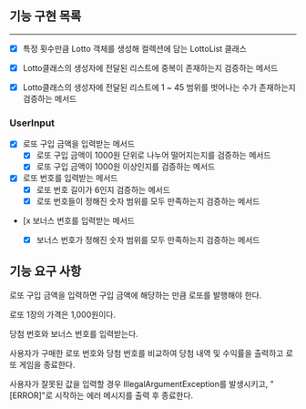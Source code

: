 ## 기능 구현 목록

---

- [x] 특정 횟수만큼 Lotto 객체를 생성해 컬렉션에 담는 LottoList 클래스


- [x] Lotto클래스의 생성자에 전달된 리스트에 중복이 존재하는지 검증하는 메서드
- [x] Lotto클래스의 생성자에 전달된 리스트에 1 ~ 45 범위를 벗어나는 수가 존재하는지 검증하는 메서드

### UserInput 

- [x] 로또 구입 금액을 입력받는 메서드
  - [x] 로또 구입 금액이 1000원 단위로 나누어 떨어지는지를 검증하는 메서드
  - [x] 로또 구입 금액이 1000원 이상인지를 검증하는 메서드

- [x] 로또 번호를 입력받는 메서드
  - [x] 로또 번호 길이가 6인지 검증하는 메서드
  - [x] 로또 번호들이 정해진 숫자 범위를 모두 만족하는지 검증하는 메서드

- [x 보너스 번호를 입력받는 메서드
  - [x] 보너스 번호가 정해진 숫자 범위를 모두 만족하는지 검증하는 메서드 


## 기능 요구 사항

로또 구입 금액을 입력하면 구입 금액에 해당하는 만큼 로또를 발행해야 한다.

로또 1장의 가격은 1,000원이다.

당첨 번호와 보너스 번호를 입력받는다.

사용자가 구매한 로또 번호와 당첨 번호를 비교하여 당첨 내역 및 수익률을 출력하고 로또 게임을 종료한다.

사용자가 잘못된 값을 입력할 경우 IllegalArgumentException를 발생시키고, "[ERROR]"로 시작하는 에러 메시지를 출력 후 종료한다.